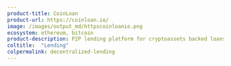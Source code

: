```yaml
---
product-title: CoinLoan
product-url: https://coinloan.io/
image: /images/output_md/httpscoinloanio.png
ecosystem: ethereum, bitcoin
product-description: P2P lending platform for cryptoassets backed loans.
coltitle:  "Lending"
colpermalink: decentralized-lending
---
```

